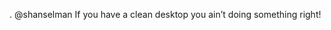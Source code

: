 <!--
id: 196369857
link: http://kevinisom.info/post/196369857/shanselman-if-you-have-a-clean-desktop-you
slug: shanselman-if-you-have-a-clean-desktop-you
date: Fri Sep 25 2009 16:48:16 GMT+1200 (NZST)
raw: {"blog_name":"kevinisom","id":196369857,"post_url":"http://kevinisom.info/post/196369857/shanselman-if-you-have-a-clean-desktop-you","slug":"shanselman-if-you-have-a-clean-desktop-you","type":"text","date":"2009-09-25 04:48:16 GMT","timestamp":1253854096,"state":"published","format":"html","reblog_key":"edIzS41H","tags":[],"short_url":"http://tmblr.co/Zw68YyBj5t1","highlighted":[],"feed_item":"http://twitter.com/kev_nz/statuses/4360790312","from_feed_id":"650289","note_count":0,"title":null,"body":"<p>. @shanselman If you have a clean desktop you ain&#8217;t doing something right!</p>"}
publish: 2009-09-025
tags: 
title: null
-->


. @shanselman If you have a clean desktop you ain’t doing something
right!


